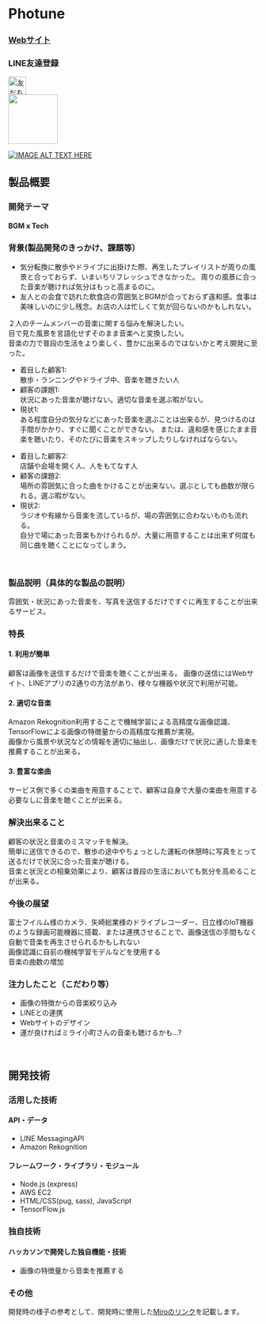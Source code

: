 #   Photune

### [Webサイト](https://www.mokumokuver3.tk:3000/)  
### LINE友達登録  
<a href="https://lin.ee/wJWCp8E" target="_blank"><img src="https://scdn.line-apps.com/n/line_add_friends/btn/ja.png" alt="友だち追加" height="36" border="0"></a>  
<img src="https://www.mokumokuver3.tk:3000/image/L.png" height="100">
<!-- ![QRコード](https://www.mokumokuver3.tk:3000/image/L.png) --> 

[![IMAGE ALT TEXT HERE](https://i.imgur.com/Ri8vJHb.png)](https://youtu.be/eT1Q5-GsnH8)

##  製品概要
### 開発テーマ
#### **BGM x Tech**  

###  背景(製品開発のきっかけ、課題等）
- 気分転換に散歩やドライブに出掛けた際、再生したプレイリストが周りの風景と合っておらず、いまいちリフレッシュできなかった。
周りの風景に合った音楽が聴ければ気分はもっと高まるのに。
- 友人との会食で訪れた飲食店の雰囲気とBGMが合っておらず違和感。食事は美味しいのに少し残念。お店の人は忙しくて気が回らないのかもしれない。

２人のチームメンバーの音楽に関する悩みを解決したい。  
目で見た風景を言語化せずそのまま音楽へと変換したい。  
音楽の力で普段の生活をより楽しく、豊かに出来るのではないかと考え開発に至った。  
  
- 着目した顧客1:  
散歩・ランニングやドライブ中、音楽を聴きたい人  
- 顧客の課題1:  
状況にあった音楽が聴けない。適切な音楽を選ぶ暇がない。
- 現状1:  
ある程度自分の気分などにあった音楽を選ぶことは出来るが、見つけるのは手間がかかり、すぐに聞くことができない。 
または、違和感を感じたまま音楽を聴いたり、そのたびに音楽をスキップしたりしなければならない。

+ 着目した顧客2:  
店舗や会場を開く人、人をもてなす人  
+ 顧客の課題2:  
場所の雰囲気に合った曲をかけることが出来ない。選ぶとしても曲数が限られる。選ぶ暇がない。  
+ 現状2:  
ラジオや有線から音楽を流しているが、場の雰囲気に合わないものも流れる。  
自分で場にあった音楽もかけられるが、大量に用意することは出来ず何度も同じ曲を聴くことになってしまう。
<br>

### 製品説明（具体的な製品の説明）
雰囲気・状況にあった音楽を、写真を送信するだけですぐに再生することが出来るサービス。  
  
### 特長
#### 1. 利用が簡単
顧客は画像を送信するだけで音楽を聴くことが出来る。
画像の送信にはWebサイト、LINEアプリの2通りの方法があり、様々な機器や状況で利用が可能。  

#### 2. 適切な音楽  
Amazon Rekognition利用することで機械学習による高精度な画像認識、TensorFlowによる画像の特徴量からの高精度な推薦が実現。  
画像から風景や状況などの情報を適切に抽出し、画像だけで状況に適した音楽を推薦することが出来る。  

#### 3. 豊富な楽曲  
サービス側で多くの楽曲を用意することで、顧客は自身で大量の楽曲を用意する必要なしに音楽を聴くことが出来る。  

### 解決出来ること
顧客の状況と音楽のミスマッチを解決。  
簡単に送信できるので、散歩の途中やちょっとした運転の休憩時に写真をとって送るだけで状況に合った音楽が聴ける。  
音楽と状況との相乗効果により、顧客は普段の生活においても気分を高めることが出来る。  

### 今後の展望
富士フイルム様のカメラ、矢崎総業様のドライブレコーダー、日立様のIoT機器のような録画可能機器に搭載、または連携させることで、画像送信の手間もなく自動で音楽を再生させられるかもしれない  
画像認識に自前の機械学習モデルなどを使用する  
音楽の曲数の増加  

### 注力したこと（こだわり等）
* 画像の特徴からの音楽絞り込み
* LINEとの連携
* Webサイトのデザイン  
* 運が良ければミライ小町さんの音楽も聴けるかも...?
<br>

## 開発技術
### 活用した技術
#### API・データ
* LINE MessagingAPI
* Amazon Rekognition

#### フレームワーク・ライブラリ・モジュール
* Node.js (express)
* AWS EC2
* HTML/CSS(pug, sass), JavaScript
* TensorFlow.js

### 独自技術
#### ハッカソンで開発した独自機能・技術
* 画像の特徴量から音楽を推薦する

### その他
開発時の様子の参考として、開発時に使用した[Miroのリンク](https://miro.com/app/board/o9J_kgvg9F0=/)を記載します。

